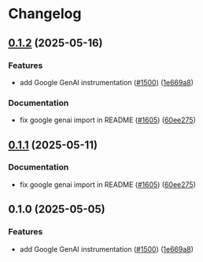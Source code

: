 # Changelog

## [0.1.2](https://github.com/daavoo/openinference/compare/python-openinference-instrumentation-google-genai-v0.1.1...python-openinference-instrumentation-google-genai-v0.1.2) (2025-05-16)


### Features

* add Google GenAI instrumentation ([#1500](https://github.com/daavoo/openinference/issues/1500)) ([1e669a8](https://github.com/daavoo/openinference/commit/1e669a8af18bdfd8a0f92f716b49a7f6c105952a))


### Documentation

* fix google genai import in README ([#1605](https://github.com/daavoo/openinference/issues/1605)) ([60ee275](https://github.com/daavoo/openinference/commit/60ee2755fa99a68debbe5e9d84c25b92e99c5e31))

## [0.1.1](https://github.com/Arize-ai/openinference/compare/python-openinference-instrumentation-google-genai-v0.1.0...python-openinference-instrumentation-google-genai-v0.1.1) (2025-05-11)


### Documentation

* fix google genai import in README ([#1605](https://github.com/Arize-ai/openinference/issues/1605)) ([60ee275](https://github.com/Arize-ai/openinference/commit/60ee2755fa99a68debbe5e9d84c25b92e99c5e31))

## 0.1.0 (2025-05-05)


### Features

* add Google GenAI instrumentation ([#1500](https://github.com/Arize-ai/openinference/issues/1500)) ([1e669a8](https://github.com/Arize-ai/openinference/commit/1e669a8af18bdfd8a0f92f716b49a7f6c105952a))

